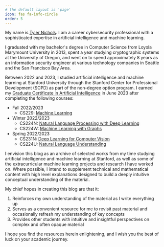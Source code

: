 ```yaml
---
# the default layout is 'page'
icon: fas fa-info-circle
order: 5
---
```


My name is [Tyler Nichols](https://www.linkedin.com/in/tyler-nichols-08148723/). I am a career cybersecurity professional with a sophisticated expertise in artificial intelligence and machine learning.

I graduated with my bachelor's degree in Computer Science from Loyola Marymount University in 2013, spent a year studying cryptographic systems at the University of Oregon, and went on to spend approximately 8 years as an information security engineer at various technology companies in Seattle and the San Francisco Bay Area.

Between 2022 and 2023, I studied artificial intelligence and machine learning at Stanford University through the Stanford Center for Professional Development (SCPD) as part of the non-degree option program. I earned my [Graduate Certificate in Artificial Intelligence](https://digitalcredential.stanford.edu/check/C7092F55A5A50E60F137821F3D334DCB163B1003F4FCD244CDE6DBB2CBA1664AZnBFRFBFd2xFODhmODFMYU1rQlJ5dFk2Njkwd1dOcktoeGQ2TVlqaVgrNUN1dWpo) in June 2023 after completing the following courses:

- Fall 2022/2023
  - CS229: [Machine Learning](https://cs229.stanford.edu/syllabus-fall2022.html)
- Winter 2022/2023
  - CS224N: [Natural Language Processing with Deep Learning](https://web.stanford.edu/class/archive/cs/cs224n/cs224n.1224/)
  - CS224W: [Machine Learning with Graphs](https://snap.stanford.edu/class/cs224w-2023/)
- Spring 2022/2023
  - CS231N: [Deep Learning for Computer Vision](https://cs231n.stanford.edu/)
  - CS224U: [Natural Language Understanding](https://web.stanford.edu/class/cs224u/2022/)

I envision this blog as an archive of selected works from my time studying artificial intelligence and machine learning at Stanford, as well as some of the extracurricular machine learning projects and research I have worked on. Where possible, I intend to supplement technical and mathematical content with high level explanations designed to build a deeply intuitive conceptual understanding of the material.

My chief hopes in creating this blog are that it:
1. Reinforces my own understanding of the material as I write everything up
1. Serves as a convenient resource for me to revisit past material and occasionally refresh my understanding of key concepts
1. Provides other students with intuitive and insightful perspectives on complex and often opaque material

I hope you find the resources herein enlightening, and I wish you the best of luck on your academic journey.
